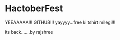 # HactoberFest
YEEAAAAA!!!
GITHUB!!!
yayyyy...free ki tshirt milegi!!!


its back.......by rajshree
